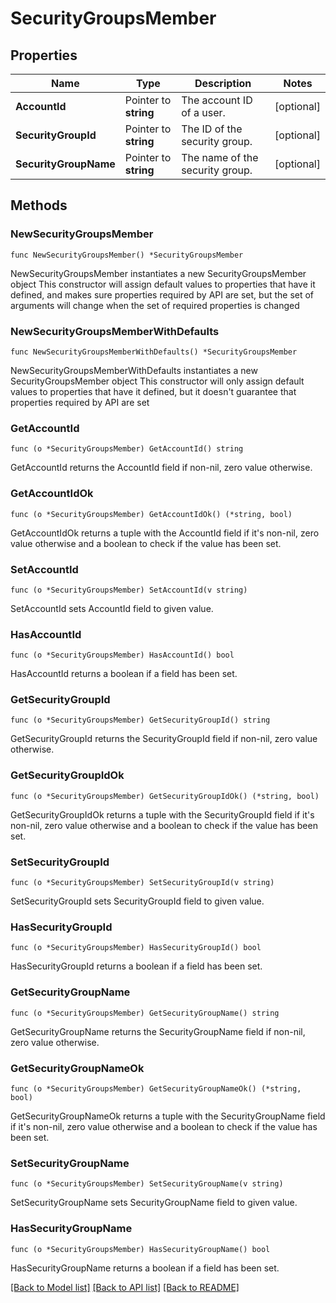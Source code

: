 # SecurityGroupsMember

## Properties

Name | Type | Description | Notes
------------ | ------------- | ------------- | -------------
**AccountId** | Pointer to **string** | The account ID of a user. | [optional] 
**SecurityGroupId** | Pointer to **string** | The ID of the security group. | [optional] 
**SecurityGroupName** | Pointer to **string** | The name of the security group. | [optional] 

## Methods

### NewSecurityGroupsMember

`func NewSecurityGroupsMember() *SecurityGroupsMember`

NewSecurityGroupsMember instantiates a new SecurityGroupsMember object
This constructor will assign default values to properties that have it defined,
and makes sure properties required by API are set, but the set of arguments
will change when the set of required properties is changed

### NewSecurityGroupsMemberWithDefaults

`func NewSecurityGroupsMemberWithDefaults() *SecurityGroupsMember`

NewSecurityGroupsMemberWithDefaults instantiates a new SecurityGroupsMember object
This constructor will only assign default values to properties that have it defined,
but it doesn't guarantee that properties required by API are set

### GetAccountId

`func (o *SecurityGroupsMember) GetAccountId() string`

GetAccountId returns the AccountId field if non-nil, zero value otherwise.

### GetAccountIdOk

`func (o *SecurityGroupsMember) GetAccountIdOk() (*string, bool)`

GetAccountIdOk returns a tuple with the AccountId field if it's non-nil, zero value otherwise
and a boolean to check if the value has been set.

### SetAccountId

`func (o *SecurityGroupsMember) SetAccountId(v string)`

SetAccountId sets AccountId field to given value.

### HasAccountId

`func (o *SecurityGroupsMember) HasAccountId() bool`

HasAccountId returns a boolean if a field has been set.

### GetSecurityGroupId

`func (o *SecurityGroupsMember) GetSecurityGroupId() string`

GetSecurityGroupId returns the SecurityGroupId field if non-nil, zero value otherwise.

### GetSecurityGroupIdOk

`func (o *SecurityGroupsMember) GetSecurityGroupIdOk() (*string, bool)`

GetSecurityGroupIdOk returns a tuple with the SecurityGroupId field if it's non-nil, zero value otherwise
and a boolean to check if the value has been set.

### SetSecurityGroupId

`func (o *SecurityGroupsMember) SetSecurityGroupId(v string)`

SetSecurityGroupId sets SecurityGroupId field to given value.

### HasSecurityGroupId

`func (o *SecurityGroupsMember) HasSecurityGroupId() bool`

HasSecurityGroupId returns a boolean if a field has been set.

### GetSecurityGroupName

`func (o *SecurityGroupsMember) GetSecurityGroupName() string`

GetSecurityGroupName returns the SecurityGroupName field if non-nil, zero value otherwise.

### GetSecurityGroupNameOk

`func (o *SecurityGroupsMember) GetSecurityGroupNameOk() (*string, bool)`

GetSecurityGroupNameOk returns a tuple with the SecurityGroupName field if it's non-nil, zero value otherwise
and a boolean to check if the value has been set.

### SetSecurityGroupName

`func (o *SecurityGroupsMember) SetSecurityGroupName(v string)`

SetSecurityGroupName sets SecurityGroupName field to given value.

### HasSecurityGroupName

`func (o *SecurityGroupsMember) HasSecurityGroupName() bool`

HasSecurityGroupName returns a boolean if a field has been set.


[[Back to Model list]](../README.md#documentation-for-models) [[Back to API list]](../README.md#documentation-for-api-endpoints) [[Back to README]](../README.md)


